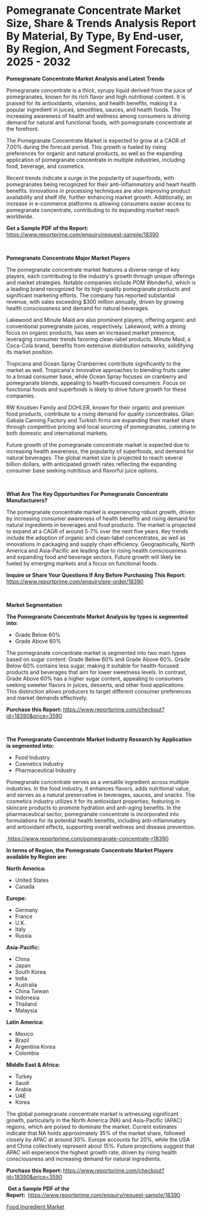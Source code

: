 <p><h1>Pomegranate Concentrate Market Size, Share & Trends Analysis Report By Material, By Type, By End-user, By Region, And Segment Forecasts, 2025 - 2032</h1></p><p><strong>Pomegranate Concentrate Market Analysis and Latest Trends</strong></p>
<p><p>Pomegranate concentrate is a thick, syrupy liquid derived from the juice of pomegranates, known for its rich flavor and high nutritional content. It is praised for its antioxidants, vitamins, and health benefits, making it a popular ingredient in juices, smoothies, sauces, and health foods. The increasing awareness of health and wellness among consumers is driving demand for natural and functional foods, with pomegranate concentrate at the forefront.</p><p>The Pomegranate Concentrate Market is expected to grow at a CAGR of 7.00% during the forecast period. This growth is fueled by rising preferences for organic and natural products, as well as the expanding application of pomegranate concentrate in multiple industries, including food, beverage, and cosmetics. </p><p>Recent trends indicate a surge in the popularity of superfoods, with pomegranates being recognized for their anti-inflammatory and heart health benefits. Innovations in processing techniques are also improving product availability and shelf life, further enhancing market growth. Additionally, an increase in e-commerce platforms is allowing consumers easier access to pomegranate concentrate, contributing to its expanding market reach worldwide.</p></p>
<p><strong>Get a Sample PDF of the Report:&nbsp;</strong> <a href="https://www.reportprime.com/enquiry/request-sample/18390?utm_campaign=2237&utm_medium=2&utm_source=Github&utm_content=ia&utm_term=19032025&utm_id=pomegranate-concentrate">https://www.reportprime.com/enquiry/request-sample/18390</a></p>
<p>&nbsp;</p>
<p><strong>Pomegranate Concentrate Major Market Players</strong></p>
<p><p>The pomegranate concentrate market features a diverse range of key players, each contributing to the industry's growth through unique offerings and market strategies. Notable companies include POM Wonderful, which is a leading brand recognized for its high-quality pomegranate products and significant marketing efforts. The company has reported substantial revenue, with sales exceeding $300 million annually, driven by growing health consciousness and demand for natural beverages. </p><p>Lakewood and Minute Maid are also prominent players, offering organic and conventional pomegranate juices, respectively. Lakewood, with a strong focus on organic products, has seen an increased market presence, leveraging consumer trends favoring clean-label products. Minute Maid, a Coca-Cola brand, benefits from extensive distribution networks, solidifying its market position.</p><p>Tropicana and Ocean Spray Cranberries contribute significantly to the market as well. Tropicana's innovative approaches to blending fruits cater to a broad consumer base, while Ocean Spray focuses on cranberry and pomegranate blends, appealing to health-focused consumers. Focus on functional foods and superfoods is likely to drive future growth for these companies.</p><p>RW Knudsen Family and DOHLER, known for their organic and premium food products, contribute to a rising demand for quality concentrates. Gilan Gabala Canning Factory and Turkish firms are expanding their market share through competitive pricing and local sourcing of pomegranates, catering to both domestic and international markets.</p><p>Future growth of the pomegranate concentrate market is expected due to increasing health awareness, the popularity of superfoods, and demand for natural beverages. The global market size is projected to reach several billion dollars, with anticipated growth rates reflecting the expanding consumer base seeking nutritious and flavorful juice options.</p></p>
<p>&nbsp;</p>
<p><strong>What Are The Key Opportunities For Pomegranate Concentrate Manufacturers?</strong></p>
<p><p>The pomegranate concentrate market is experiencing robust growth, driven by increasing consumer awareness of health benefits and rising demand for natural ingredients in beverages and food products. The market is projected to expand at a CAGR of around 5-7% over the next five years. Key trends include the adoption of organic and clean-label concentrates, as well as innovations in packaging and supply chain efficiency. Geographically, North America and Asia-Pacific are leading due to rising health consciousness and expanding food and beverage sectors. Future growth will likely be fueled by emerging markets and a focus on functional foods.</p></p>
<p><strong>Inquire or Share Your Questions If Any Before Purchasing This Report:</strong> <a href="https://www.reportprime.com/enquiry/pre-order/18390?utm_campaign=2237&utm_medium=2&utm_source=Github&utm_content=ia&utm_term=19032025&utm_id=pomegranate-concentrate">https://www.reportprime.com/enquiry/pre-order/18390</a></p>
<p>&nbsp;</p>
<p><strong>Market Segmentation</strong></p>
<p><strong>The Pomegranate Concentrate Market Analysis by types is segmented into:</strong></p>
<p><ul><li>Grade Below 60%</li><li>Grade Above 60%</li></ul></p>
<p><p>The pomegranate concentrate market is segmented into two main types based on sugar content: Grade Below 60% and Grade Above 60%. Grade Below 60% contains less sugar, making it suitable for health-focused products and beverages that aim for lower sweetness levels. In contrast, Grade Above 60% has a higher sugar content, appealing to consumers seeking sweeter flavors in juices, desserts, and other food applications. This distinction allows producers to target different consumer preferences and market demands effectively.</p></p>
<p><strong>Purchase this Report:&nbsp;</strong><a href="https://www.reportprime.com/checkout?id=18390&price=3590&utm_campaign=2237&utm_medium=2&utm_source=Github&utm_content=ia&utm_term=19032025&utm_id=pomegranate-concentrate">https://www.reportprime.com/checkout?id=18390&price=3590</a></p>
<p>&nbsp;</p>
<p><strong>The Pomegranate Concentrate Market Industry Research by Application is segmented into:</strong></p>
<p><ul><li>Food Industry</li><li>Cosmetics Industry</li><li>Pharmaceutical Industry</li></ul></p>
<p><p>Pomegranate concentrate serves as a versatile ingredient across multiple industries. In the food industry, it enhances flavors, adds nutritional value, and serves as a natural preservative in beverages, sauces, and snacks. The cosmetics industry utilizes it for its antioxidant properties, featuring in skincare products to promote hydration and anti-aging benefits. In the pharmaceutical sector, pomegranate concentrate is incorporated into formulations for its potential health benefits, including anti-inflammatory and antioxidant effects, supporting overall wellness and disease prevention.</p></p>
<p><a href="https://www.reportprime.com/pomegranate-concentrate-r18390?utm_campaign=2237&utm_medium=2&utm_source=Github&utm_content=ia&utm_term=19032025&utm_id=pomegranate-concentrate">&nbsp;https://www.reportprime.com/pomegranate-concentrate-r18390</a></p>
<p><strong>In terms of Region, the Pomegranate Concentrate Market Players available by Region are:</strong></p>
<p>
    <p> <strong> North America: </strong>
        <ul>
            <li>United States</li>
            <li>Canada</li>
        </ul>
        </p> 
    <p> <strong> Europe: </strong>
        <ul>
            <li>Germany</li>
            <li>France</li>
            <li>U.K.</li>
            <li>Italy</li>
            <li>Russia</li>
        </ul>
        </p> 
    <p> <strong> Asia-Pacific: </strong>
        <ul>
            <li>China</li>
            <li>Japan</li>
            <li>South Korea</li>
            <li>India</li>
            <li>Australia</li>
            <li>China Taiwan</li>
            <li>Indonesia</li>
            <li>Thailand</li>
            <li>Malaysia</li>
        </ul>
        </p> 
    <p> <strong> Latin America: </strong>
        <ul>
            <li>Mexico</li>
            <li>Brazil</li>
            <li>Argentina Korea</li>
            <li>Colombia</li>
        </ul>
        </p> 
    <p> <strong> Middle East & Africa: </strong>
        <ul>
            <li>Turkey</li>
            <li>Saudi</li>
            <li>Arabia</li>
            <li>UAE</li>
            <li>Korea</li>
        </ul>
    </p>
    </p>
<p><p>The global pomegranate concentrate market is witnessing significant growth, particularly in the North America (NA) and Asia-Pacific (APAC) regions, which are poised to dominate the market. Current estimates indicate that NA holds approximately 35% of the market share, followed closely by APAC at around 30%. Europe accounts for 20%, while the USA and China collectively represent about 15%. Future projections suggest that APAC will experience the highest growth rate, driven by rising health consciousness and increasing demand for natural ingredients.</p></p>
<p><strong>Purchase this Report: </strong><a href="https://www.reportprime.com/checkout?id=18390&price=3590&utm_campaign=2237&utm_medium=2&utm_source=Github&utm_content=ia&utm_term=19032025&utm_id=pomegranate-concentrate">https://www.reportprime.com/checkout?id=18390&price=3590</a></p>
<p>&nbsp;<strong>Get a Sample PDF of the Report:&nbsp;&nbsp;</strong><a href="https://www.reportprime.com/enquiry/request-sample/18390?utm_campaign=2237&utm_medium=2&utm_source=Github&utm_content=ia&utm_term=19032025&utm_id=pomegranate-concentrate">https://www.reportprime.com/enquiry/request-sample/18390</a></p>
<p><strong></strong></p>
<p><p><a href="https://github.com/wileonie19657/Market-Research-Report-List-1/blob/main/food-ingredient-market.md?utm_campaign=2237&utm_medium=2&utm_source=Github&utm_content=ia&utm_term=19032025&utm_id=pomegranate-concentrate">Food Ingredient Market</a></p></p>